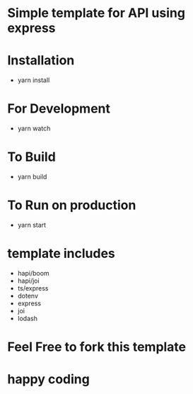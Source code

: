 # Simple template for API using express

# Installation
- yarn install

# For Development
- yarn watch

# To Build
- yarn build

# To Run on production
- yarn start

# template includes
- hapi/boom
- hapi/joi
- ts/express
- dotenv
- express
- joi
- lodash


# Feel Free to fork this template
# happy coding